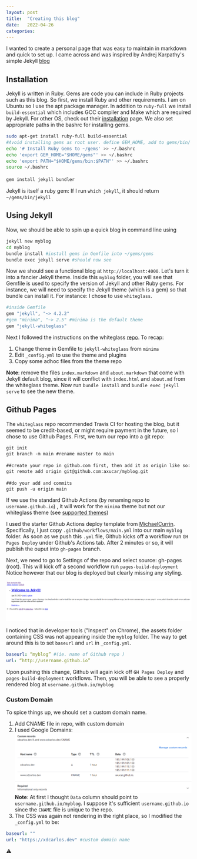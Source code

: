 ```yaml
---
layout: post
title:  "Creating this blog"
date:   2022-04-26 
categories: 
---
```

I wanted to create a personal page that was easy to maintain in markdown and 
quick to set up. I came across and was inspired by Andrej Karpathy's simple Jekyll [blog](http://karpathy.github.io/2014/07/01/switching-to-jekyll/) 

## Installation

Jekyll is written in Ruby. Gems are code you can include in Ruby projects such
as this blog. 
So first, we install Ruby and other requirements. I am on Ubuntu so I use 
the apt package manager. In addition to `ruby-full` we install `build-essential` which includes
GCC compiler and Make which are required by Jekyll.
For other OS, check out their [installation](https://jekyllrb.com/docs/installation/)
page. We also set appropriate paths in the bashrc for installing gems. 

``` bash
sudo apt-get install ruby-full build-essential
#Avoid installing gems as root user. define GEM_HOME, add to gems/bin/ to PATH
echo '# Install Ruby Gems to ~/gems' >> ~/.bashrc
echo 'export GEM_HOME="$HOME/gems"' >> ~/.bashrc
echo 'export PATH="$HOME/gems/bin:$PATH"' >> ~/.bashrc
source ~/.bashrc

gem install jekyll bundler
```
Jekyll is itself a ruby gem: If I run `which jekyll`, it should return `~/gems/bin/jekyll`

## Using Jekyll
Now, we should be able to spin up a quick blog in command line using
```bash
jekyll new myblog
cd myblog
bundle install #install gems in Gemfile into ~/gems/gems
bundle exec jekyll serve #should now see 
```
Now we should see a functional blog at `http://localhost:4000`. Let's turn it into 
a fancier Jekyll theme. 
Inside this `myblog` folder, you will see that Gemfile is used to specify the 
version of Jekyll and other Ruby gems. For instance, we will need to specify the 
Jekyll theme (which is a gem) so that bundle can install it. For instance: I chose to 
use `whiteglass`.
```ruby
#inside Gemfile
gem "jekyll", "~> 4.2.2"
#gem "minima", "~> 2.5" #minima is the default theme
gem "jekyll-whiteglass"
```
Next I followed the instructions on the whiteglass [repo](https://github.com/yous/whiteglass).
To recap: 
1. Change theme in Gemfile to `jekyll-whiteglass` from `minima`
2. Edit `_config.yml` to use the theme and plugins
3. Copy some adhoc files from the theme repo


**Note**: remove the files `index.markdown` and `about.markdown` that come with Jekyll default blog, 
since it will conflict with `index.html` and `about.md` from the whiteglass theme.
Now run `bundle install` and `bundle exec jekyll serve` to see the new theme.

## Github Pages
The `whiteglass` repo recommended Travis CI for hosting the blog, but it seemed to be credit-based, or 
might require payment in the future, so I chose to use Github Pages. First,
we turn our repo into a git repo:

```git
git init
git branch -m main #rename master to main

##create your repo in github.com first, then add it as origin like so:
git remote add origin git@github.com:axucar/myblog.git

##do your add and commits
git push -u origin main
```
If we use the standard Github Actions (by renaming repo to `username.github.io`)
, it will work for the `minima` theme but not our whiteglass theme (see [supported themes](https://pages.github.com/themes/))

I used the starter Github Actions deploy template from [MichaelCurrin](https://github.com/MichaelCurrin/jekyll-gh-actions-quickstart).
Specifically, I just copy `.github/workflows/main.yml` into our main `myblog` folder.
As soon as we push this `.yml` file, Github kicks off a workflow run `GH Pages Deploy`
under Github's Actions tab. After 2 minutes or so, it will publish the ouput into `gh-pages` branch.

Next, we need to go to Settings of the repo and select source: gh-pages (root).
This will kick off a second workflow run `pages-build-deployment`
Notice however that our blog is deployed but clearly missing any styling.

[![image1](/assets/badly-rendered-jekyll.png)](/assets/badly-rendered-jekyll.png)

I noticed that in developer tools ("Inspect" on Chrome), the assets folder containing CSS was
not appearing inside the `myblog` folder. 
The way to get around this is to set `baseurl` and `url` in `_config.yml`.

```yml
baseurl: “myblog” #(ie. name of Github repo )
url: “http://username.github.io”
```
Upon pushing this change, Github will again kick off `GH Pages Deploy` and `pages-build-deployment`
workflows. Then, you will be able to see a properly rendered blog at `username.github.io/myblog`

### Custom Domain
To spice things up, we should set a custom domain name.
1. Add CNAME file in repo, with custom domain
2. I used Google Domains:
[![image1](/assets/google-domains-demo.png)](/assets/google-domains-demo.png)
**Note**: At first I thought `Data` column should point to `username.github.io/myblog`. I suppose it's 
sufficient `username.github.io` since the `CNAME` file is unique to the repo.
3. The CSS was again not rendering in the right place, so I modified the `_config.yml` to be:

```yml
baseurl: ""
url: "https://xdcarlos.dev" #custom domain name
```

:warning:

